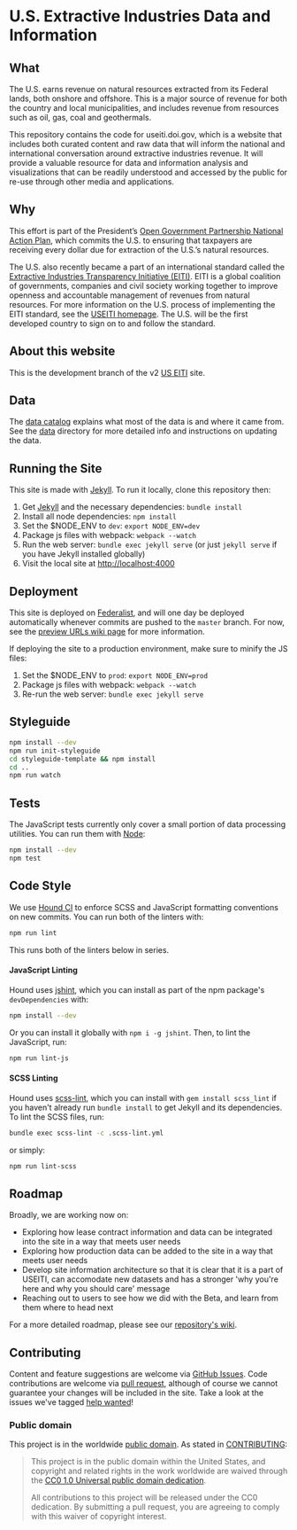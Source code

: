 # U.S. Extractive Industries Data and Information

## What

The U.S. earns revenue on natural resources extracted from its Federal lands, both onshore and offshore. This is a major source of revenue for both the country and local municipalities, and includes revenue from resources such as oil, gas, coal and geothermals.

This repository contains the code for useiti.doi.gov, which is a website that includes both curated content and raw data that will inform the national and international conversation around extractive industries revenue. It will provide a valuable resource for data and information analysis and visualizations that can be readily understood and accessed by the public for re-use through other media and applications.

## Why

This effort is part of the President’s [Open Government Partnership National Action Plan](http://www.whitehouse.gov/blog/2013/12/06/united-states-releases-its-second-open-government-national-action-plan), which commits the U.S. to ensuring that taxpayers are receiving every dollar due for extraction of the U.S.’s natural resources.

The U.S. also recently became a part of an international standard called the [Extractive Industries Transparency Initiative (EITI)](http://www.eiti.org/). EITI is a global coalition of governments, companies and civil society working together to improve openness and accountable management of revenues from natural resources. For more information on the U.S. process of implementing the EITI standard, see the [USEITI homepage](http://www.doi.gov/eiti). The U.S. will be the first developed country to sign on to and follow the standard.

## About this website
This is the development branch of the v2 [US EITI](https://useiti.doi.gov) site.

## Data
The [data catalog](https://github.com/18F/doi-extractives-data/wiki/Data-Catalog) explains what most of the data is and where it came from. See the [data](data/) directory for more detailed info and instructions on updating the data.

## Running the Site
This site is made with [Jekyll]. To run it locally, clone this repository then:

1. Get [Jekyll] and the necessary dependencies: `bundle install`
1. Install all node dependencies: `npm install`
1. Set the $NODE_ENV to `dev`: `export NODE_ENV=dev`
1. Package js files with webpack: `webpack --watch`
1. Run the web server: `bundle exec jekyll serve` (or just `jekyll serve` if you have Jekyll installed globally)
1. Visit the local site at [http://localhost:4000](http://localhost:4000)

## Deployment
This site is deployed on [Federalist](https://federalist.18f.gov), and will one day be deployed automatically whenever commits are pushed to the `master` branch. For now, see the [preview URLs wiki page](https://github.com/18F/doi-extractives-data/wiki/Preview-urls) for more information.

If deploying the site to a production environment, make sure to minify the JS files:
1. Set the $NODE_ENV to `prod`: `export NODE_ENV=prod`
1. Package js files with webpack: `webpack --watch`
1. Re-run the web server: `bundle exec jekyll serve`

## Styleguide
```sh
npm install --dev
npm run init-styleguide
cd styleguide-template && npm install
cd ..
npm run watch
```

## Tests
The JavaScript tests currently only cover a small portion of data processing utilities. You can run them with [Node]:

```sh
npm install --dev
npm test
```

## Code Style
We use [Hound CI](https://houndci.com/) to enforce SCSS and JavaScript
formatting conventions on new commits. You can run both of the linters with:

```sh
npm run lint
```

This runs both of the linters below in series.

#### JavaScript Linting
Hound uses [jshint](http://jshint.com/), which you can install as part of the
npm package's `devDependencies` with:

```sh
npm install --dev
```

Or you can install it globally with `npm i -g jshint`. Then, to lint the
JavaScript, run:

```sh
npm run lint-js
```

#### SCSS Linting
Hound uses [scss-lint](https://github.com/brigade/scss-lint), which you can
install with `gem install scss_lint` if you haven't already run `bundle
install` to get Jekyll and its dependencies. To lint the SCSS files, run:

```sh
bundle exec scss-lint -c .scss-lint.yml
```

or simply:

```sh
npm run lint-scss
```

## Roadmap
Broadly, we are working now on:

* Exploring how lease contract information and data can be integrated into the site in a way that meets user needs
* Exploring how production data can be added to the site in a way that meets user needs
* Develop site information architecture so that it is clear that it is a part of USEITI, can accomodate new datasets and has a stronger 'why you're here and why you should care' message
* Reaching out to users to see how we did with the Beta, and learn from them where to head next

For a more detailed roadmap, please see our [repository's wiki](https://github.com/18F/doi-extractives-data/wiki).


## Contributing
Content and feature suggestions are welcome via [GitHub Issues](https://github.com/18F/doi-extractives-data/issues). Code contributions are welcome via [pull request](https://help.github.com/articles/using-pull-requests/), although of course we cannot guarantee your changes will be included in the site. Take a look at the issues we've tagged [help wanted](https://github.com/18F/doi-extractives-data/issues?q=is%3Aopen+is%3Aissue+label%3A%22help+wanted%22)!


### Public domain

This project is in the worldwide [public domain](LICENSE.md). As stated in [CONTRIBUTING](CONTRIBUTING.md):

> This project is in the public domain within the United States, and copyright and related rights in the work worldwide are waived through the [CC0 1.0 Universal public domain dedication](https://creativecommons.org/publicdomain/zero/1.0/).
>
> All contributions to this project will be released under the CC0 dedication. By submitting a pull request, you are agreeing to comply with this waiver of copyright interest.

[Ruby]: https://www.ruby-lang.org/en/
[Jekyll]: http://jekyllrb.com/
[Node]: https://nodejs.org/en/
